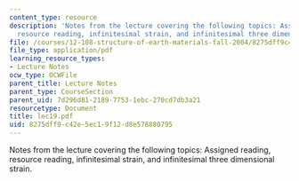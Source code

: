 ```yaml
---
content_type: resource
description: 'Notes from the lecture covering the following topics: Assigned reading,
  resource reading, infinitesimal strain, and infinitesimal three dimensional strain.'
file: /courses/12-108-structure-of-earth-materials-fall-2004/8275dff9c42e5ec19f12d8e578880795_lec19.pdf
file_type: application/pdf
learning_resource_types:
- Lecture Notes
ocw_type: OCWFile
parent_title: Lecture Notes
parent_type: CourseSection
parent_uid: 7d296d81-2189-7753-1ebc-270cd7db3a21
resourcetype: Document
title: lec19.pdf
uid: 8275dff9-c42e-5ec1-9f12-d8e578880795
---
```

Notes from the lecture covering the following topics: Assigned reading, resource reading, infinitesimal strain, and infinitesimal three dimensional strain.


